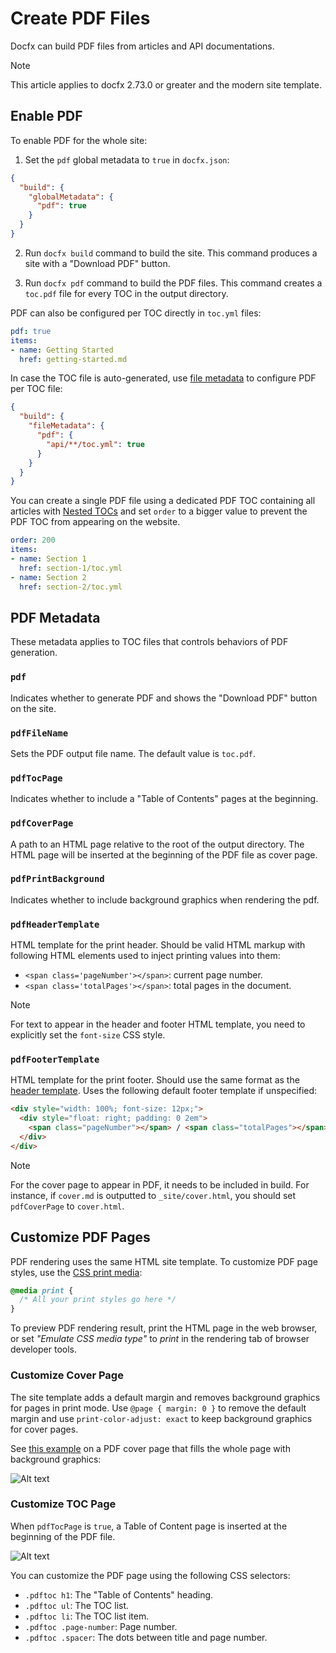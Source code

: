 # Create PDF Files

Docfx can build PDF files from articles and API documentations.

> [!NOTE]
> This article applies to docfx 2.73.0 or greater and the modern site template.

## Enable PDF

To enable PDF for the whole site:

1. Set the `pdf` global metadata to `true` in `docfx.json`:

```json
{
  "build": {
    "globalMetadata": {
      "pdf": true
    }
  }
}
```

2. Run `docfx build` command to build the site. This command produces a site with a "Download PDF" button.

3. Run `docfx pdf` command to build the PDF files. This command creates a `toc.pdf` file for every TOC in the output directory.

PDF can also be configured per TOC directly in `toc.yml` files:

```yaml
pdf: true
items:
- name: Getting Started
  href: getting-started.md
```

In case the TOC file is auto-generated, use [file metadata](./config.md#metadata) to configure PDF per TOC file:

```json
{
  "build": {
    "fileMetadata": {
      "pdf": {
        "api/**/toc.yml": true
      }
    }
  }
}
```

You can create a single PDF file using a dedicated PDF TOC containing all articles with [Nested TOCs](./table-of-contents.md#nested-tocs) and set `order` to a bigger value to prevent the PDF TOC from appearing on the website.

```yaml
order: 200
items:
- name: Section 1
  href: section-1/toc.yml
- name: Section 2
  href: section-2/toc.yml
```

## PDF Metadata

These metadata applies to TOC files that controls behaviors of PDF generation.

### `pdf`

Indicates whether to generate PDF and shows the "Download PDF" button on the site.

### `pdfFileName`

Sets the PDF output file name. The default value is `toc.pdf`.

### `pdfTocPage`

Indicates whether to include a "Table of Contents" pages at the beginning.

### `pdfCoverPage`

A path to an HTML page relative to the root of the output directory. The HTML page will be inserted at the beginning of the PDF file as cover page.

### `pdfPrintBackground`

Indicates whether to include background graphics when rendering the pdf.

### `pdfHeaderTemplate`

HTML template for the print header. Should be valid HTML markup with following HTML elements used to inject printing values into them:

- `<span class='pageNumber'></span>`: current page number.
- `<span class='totalPages'></span>`: total pages in the document.

> [!NOTE]
> For text to appear in the header and footer HTML template, you need to explicitly set the `font-size` CSS style.

### `pdfFooterTemplate`

HTML template for the print footer. Should use the same format as the [header template](#pdfheadertemplate). Uses the following default footer template if unspecified:

```html
<div style="width: 100%; font-size: 12px;">
  <div style="float: right; padding: 0 2em">
    <span class="pageNumber"></span> / <span class="totalPages"></span>
  </div>
</div>
```

> [!NOTE]
> For the cover page to appear in PDF, it needs to be included in build.
> For instance, if `cover.md` is outputted to `_site/cover.html`, you should set `pdfCoverPage` to `cover.html`.

## Customize PDF Pages

PDF rendering uses the same HTML site template. To customize PDF page styles, use the [CSS print media](https://developer.mozilla.org/en-US/docs/Web/Guide/Printing):

```css
@media print {
  /* All your print styles go here */
}
```

To preview PDF rendering result, print the HTML page in the web browser, or set _"Emulate CSS media type"_ to *print* in the rendering tab of browser developer tools.

### Customize Cover Page

The site template adds a default margin and removes background graphics for pages in print mode. Use `@page { margin: 0 }` to remove the default margin and use `print-color-adjust: exact` to keep background graphics for cover pages.

See [this example](https://raw.githubusercontent.com/dotnet/docfx/main/samples/seed/pdf/cover.md) on a PDF cover page that fills the whole page with background graphics:

![Alt text](./media/pdf-cover-page.png)

### Customize TOC Page

When `pdfTocPage` is `true`, a Table of Content page is inserted at the beginning of the PDF file.

![Alt text](media/pdf-toc-page.png)

You can customize the PDF page using the following CSS selectors:

- `.pdftoc h1`: The "Table of Contents" heading.
- `.pdftoc ul`: The TOC list.
- `.pdftoc li`: The TOC list item.
- `.pdftoc .page-number`: Page number.
- `.pdftoc .spacer`: The dots between title and page number.
